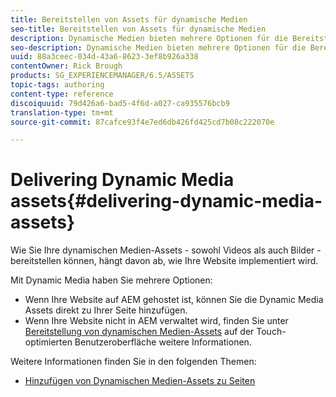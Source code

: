 ```yaml
---
title: Bereitstellen von Assets für dynamische Medien
seo-title: Bereitstellen von Assets für dynamische Medien
description: Dynamische Medien bieten mehrere Optionen für die Bereitstellung dynamischer Medien-Assets – sowohl Video als auch Bilder – auf Ihrer Website.
seo-description: Dynamische Medien bieten mehrere Optionen für die Bereitstellung dynamischer Medien-Assets – sowohl Video als auch Bilder – auf Ihrer Website.
uuid: 88a3ceec-034d-43a6-8623-3ef8b926a338
contentOwner: Rick Brough
products: SG_EXPERIENCEMANAGER/6.5/ASSETS
topic-tags: authoring
content-type: reference
discoiquuid: 79d426a6-bad5-4f6d-a027-ca935576bcb9
translation-type: tm+mt
source-git-commit: 87cafce93f4e7ed6db426fd425cd7b08c222070e

---
```



# Delivering Dynamic Media assets{#delivering-dynamic-media-assets}

Wie Sie Ihre dynamischen Medien-Assets - sowohl Videos als auch Bilder - bereitstellen können, hängt davon ab, wie Ihre Website implementiert wird.

Mit Dynamic Media haben Sie mehrere Optionen:

* Wenn Ihre Website auf AEM gehostet ist, können Sie die Dynamic Media Assets direkt zu Ihrer Seite hinzufügen.
* Wenn Ihre Website nicht in AEM verwaltet wird, finden Sie unter [Bereitstellung von dynamischen Medien-Assets](/help/assets/delivering-dynamic-media-assets.md) auf der Touch-optimierten Benutzeroberfläche weitere Informationen.

Weitere Informationen finden Sie in den folgenden Themen:

* [Hinzufügen von Dynamischen Medien-Assets zu Seiten](/help/sites-classic-ui-authoring/dynamic-media-assets-adding-to-page.md)

